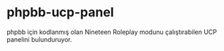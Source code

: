 # phpbb-ucp-panel
phpbb için kodlanmış olan Nineteen Roleplay modunu çalıştırabilen UCP panelini bulunduruyor.
